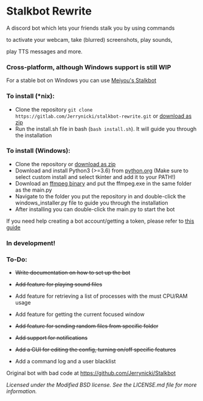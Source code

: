 # Stalkbot Rewrite

A discord bot which lets your friends stalk you by using commands 

to activate your webcam, take (blurred) screenshots, play sounds,

play TTS messages and more.

### Cross-platform, although Windows support is still WIP

For a stable bot on Windows you can use [Meiyou's Stalkbot](https://github.com/M3IY0U/Stalkbot)

### To install (\*nix):
* Clone the repository `git clone https://gitlab.com/Jerrynicki/stalkbot-rewrite.git` or [download as zip](https://gitlab.com/Jerrynicki/stalkbot-rewrite/-/archive/master/stalkbot-rewrite-master.zip)
* Run the install.sh file in bash (`bash install.sh`). It will guide you through the installation

### To install (Windows):
* Clone the repository or [download as zip](https://gitlab.com/Jerrynicki/stalkbot-rewrite/-/archive/master/stalkbot-rewrite-master.zip)
* Download and install Python3 (>=3.6) from [python.org](https://python.org) (Make sure to select custom install and select tkinter and add it to your PATH!)
* Download an [ffmpeg binary](https://ffmpeg.zeranoe.com/builds/win32/static/ffmpeg-4.2.1-win32-static.zip) and put the ffmpeg.exe in the same folder as the main.py
* Navigate to the folder you put the repository in and double-click the windows_installer.py file to guide you through the installation
* After installing you can double-click the main.py to start the bot

If you need help creating a bot account/getting a token, please refer to [this guide](https://discordpy.readthedocs.io/en/latest/discord.html)

### **In development!**

### To-Do:

* ~~Write documentation on how to set up the bot~~

* ~~Add feature for playing sound files~~

* Add feature for retrieving a list of processes with the must CPU/RAM usage

* Add feature for getting the current focused window

* ~~Add feature for sending random files from specific folder~~

* ~~Add support for notifications~~

* ~~Add a GUI for editing the config, turning on/off specific features~~

* Add a command log and a user blacklist

Original bot with bad code at https://github.com/Jerrynicki/Stalkbot

*Licensed under the Modified BSD license. See the LICENSE.md file for more information.*
